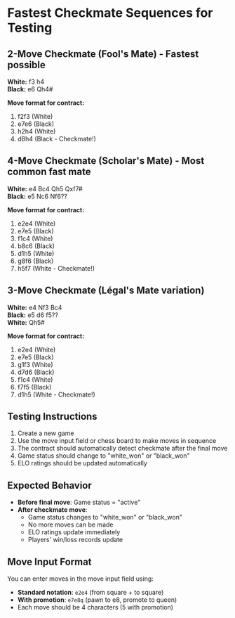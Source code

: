# Fastest Checkmate Sequences for Testing

## 2-Move Checkmate (Fool's Mate) - Fastest possible
**White:** f3 h4  
**Black:** e6 Qh4#  

**Move format for contract:**
1. f2f3 (White)
2. e7e6 (Black) 
3. h2h4 (White)
4. d8h4 (Black - Checkmate!)

## 4-Move Checkmate (Scholar's Mate) - Most common fast mate
**White:** e4 Bc4 Qh5 Qxf7#  
**Black:** e5 Nc6 Nf6??  

**Move format for contract:**
1. e2e4 (White)
2. e7e5 (Black)
3. f1c4 (White) 
4. b8c6 (Black)
5. d1h5 (White)
6. g8f6 (Black)
7. h5f7 (White - Checkmate!)

## 3-Move Checkmate (Légal's Mate variation)
**White:** e4 Nf3 Bc4  
**Black:** e5 d6 f5??  
**White:** Qh5#  

**Move format for contract:**
1. e2e4 (White)
2. e7e5 (Black)
3. g1f3 (White)
4. d7d6 (Black) 
5. f1c4 (White)
6. f7f5 (Black)
7. d1h5 (White - Checkmate!)

## Testing Instructions

1. Create a new game
2. Use the move input field or chess board to make moves in sequence
3. The contract should automatically detect checkmate after the final move
4. Game status should change to "white_won" or "black_won"
5. ELO ratings should be updated automatically

## Expected Behavior

- **Before final move**: Game status = "active"
- **After checkmate move**: 
  - Game status changes to "white_won" or "black_won"
  - No more moves can be made
  - ELO ratings update immediately
  - Players' win/loss records update

## Move Input Format

You can enter moves in the move input field using:
- **Standard notation**: `e2e4` (from square + to square)
- **With promotion**: `e7e8q` (pawn to e8, promote to queen)
- Each move should be 4 characters (5 with promotion)